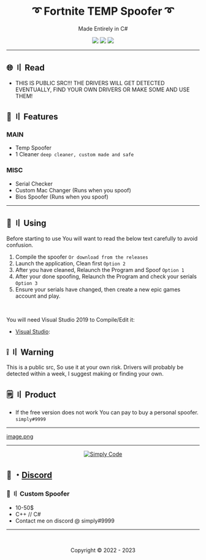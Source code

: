 <h1 align="center">
  ➰ Fortnite TEMP Spoofer ➰
</h1>

<p align="center">
  Made Entirely in C#
</p>



<p align="center">
  <img src="https://img.shields.io/github/languages/top/simply-codes/Csharp-temp-spoofer?style=flat-square"/>
  <img src="https://img.shields.io/github/last-commit/simply-codes/Csharp-temp-spoofer?style=flat-square"/>
  <img src="https://img.shields.io/github/stars/simply-codes/Csharp-temp-spoofer?color=5ac18e&label=Stars&style=flat-square"/>

</p>

---

## <a id="content"></a>🌐 〢 Read
- THIS IS PUBLIC SRC!!! THE DRIVERS WILL GET DETECTED EVENTUALLY, FIND YOUR OWN DRIVERS OR MAKE SOME AND USE THEM!

## <a id="features"></a>🔰 〢 Features
### MAIN
- Temp Spoofer
- 1 Cleaner `deep cleaner, custom made and safe`

### MISC
- Serial Checker
- Custom Mac Changer (Runs when you spoof)
- Bios Spoofer (Runs when you spoof)


---

## <a id="setup"></a> 📁 〢 Using

Before starting to use You will want to read the below text carefully to avoid confusion.

1. Compile the spoofer `Or download from the releases`
2. Launch the application, Clean first `Option 2`
3. After you have cleaned, Relaunch the Program and Spoof `Option 1`
4. After your done spoofing, Relaunch the Program and check your serials `Option 3`
5. Ensure your serials have changed, then create a new epic games account and play.

<br>

  
   You will need Visual Studio 2019 to Compile/Edit it:

- [Visual Studio](https://visualstudio.microsoft.com/thank-you-downloading-visual-studio/?sku=community&rel=16&utm_medium=microsoft&utm_campaign=download+from+relnotes&utm_content=vs2019ga+button/):



## <a id="warn"></a> ❕ 〢 Warning 
This is a public src, So use it at your own risk. Drivers will probably be detected within a week, I suggest making or finding your own.

  
## <a id="setup2"></a> 🗒 〢 Product
- If the free version does not work You can pay to buy a personal spoofer. `simply#9999`

---

[image.png](https://cdn.discordapp.com/attachments/1046596934493814884/1065681926687555595/image.png)

--- 

  <p align="center">
    <a href="https://discord.gg/MBTkVcJefp">
        <img title="Simply's Discord" alt="Simply Code" src="https://discord.com/api/guilds/1000909897875079268/widget.json"/>
    </a>
</p> 

## 💬 ・[Discord](https://discord.gg/huhn9rnrpg) 

### 🥊 〢 Custom Spoofer
- 10-50$
- C++ // C#
- Contact me on discord @ simply#9999

---

  <br>

<p align="center">
  Copyright © 2022 - 2023
<br>
